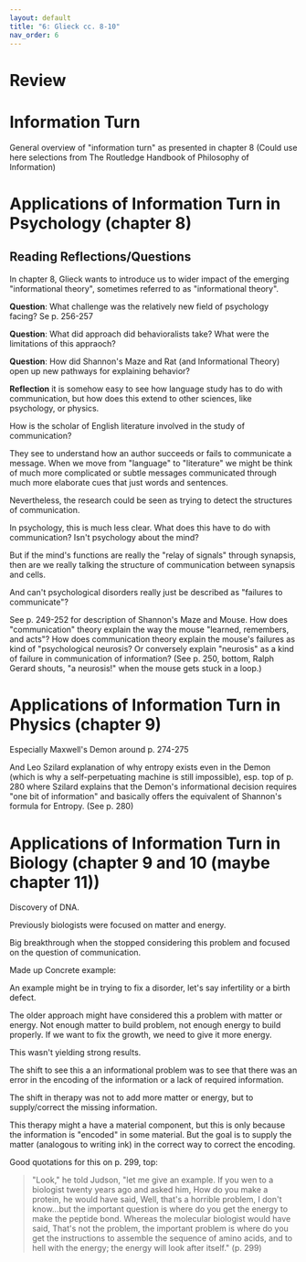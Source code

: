 ```yaml
---
layout: default
title: "6: Glieck cc. 8-10"
nav_order: 6
---
```


# Review

# Information Turn 

General overview of "information turn" as presented in chapter 8
(Could use here selections from The Routledge Handbook of Philosophy of Information)

# Applications of Information Turn in Psychology (chapter 8)

## Reading Reflections/Questions

In chapter 8, Glieck wants to introduce us to wider impact of the emerging "informational theory", sometimes referred to as "informational theory". 

**Question**: What challenge was the relatively new field of psychology facing? 
Se p. 256-257 

**Question**: What did approach did behavioralists take? What were the limitations of this appraoch?

**Question**: How did Shannon's Maze and Rat (and Informational Theory) open up new pathways for explaining behavior?

**Reflection** it is somehow easy to see how language study has to do with communication, but how does this extend to other sciences, like psychology, or physics. 

How is the scholar of English literature involved in the study of communication? 

They see to understand how an author succeeds or fails to communicate a message. When we move from "language" to "literature" we might be think of much more complicated or subtle messages communicated through much more elaborate cues that just words and sentences. 

Nevertheless, the research could be seen as trying to detect the structures of communication. 

In psychology, this is much less clear. What does this have to do with communication? Isn't psychology about the mind? 

But if the mind's functions are really the "relay of signals" through synapsis, then are we really talking the structure of communication between synapsis and cells. 

And can't psychological disorders really just be described as "failures to communicate"? 

See p. 249-252 for description of Shannon's Maze and Mouse. How does "communication" theory explain the way the mouse "learned, remembers, and acts"? How does communication theory explain the mouse's failures as kind of "psychological neurosis? Or conversely explain "neurosis" as a kind of failure in communication of information? (See p. 250, bottom, Ralph Gerard shouts, "a neurosis!" when the mouse gets stuck in a loop.)



# Applications of Information Turn in Physics (chapter 9)

Especially Maxwell's Demon around p. 274-275

And Leo Szilard explanation of why entropy exists even in the Demon (which is why a self-perpetuating machine is still impossible), esp. top of p. 280 where Szilard explains that the Demon's informational decision requires "one bit of information" and basically offers the equivalent of Shannon's formula for Entropy. (See p. 280)


# Applications of Information Turn in Biology (chapter 9 and 10 (maybe chapter 11))


Discovery of DNA. 

Previously biologists were focused on matter and energy. 

Big breakthrough when the stopped considering this problem and focused on the question of communication. 

Made up Concrete example:

An example might be in trying to fix a disorder, let's say infertility or a birth defect. 

The older approach might have considered this a problem with matter or energy. Not enough matter to build problem, not enough energy to build properly. If we want to fix the growth, we need to give it more energy. 

This wasn't yielding strong results. 

The shift to see this a an informational problem was to see that there was an error in the encoding of the information or a lack of required information. 

The shift in therapy was not to add more matter or energy, but to supply/correct the missing information.

This therapy might a have a material component, but this is only because the information is "encoded" in some material. But the goal is to supply the matter (analogous to writing ink) in the correct way to correct the encoding. 

Good quotations for this on p. 299, top:

> "Look," he told Judson, "let me give an example. If you wen to a biologist twenty years ago and asked him, How do you make a protein, he would have said, Well, that's a horrible problem, I don't know...but the important question is where do you get the energy to make the peptide bond. Whereas the molecular biologist would have said, That's not the problem, the important problem is where do you get the instructions to assemble the sequence of amino acids, and to hell with the energy; the energy will look after itself." (p. 299)


